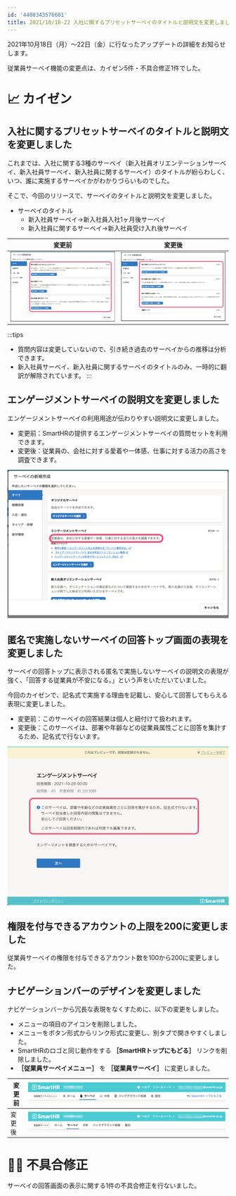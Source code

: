 ```yaml
---
id: '4408343576601'
title: 2021/10/18-22 入社に関するプリセットサーベイのタイトルと説明文を変更しました 他5件
---
```

2021年10月18日（月）〜22日（金）に行なったアップデートの詳細をお知らせします。

従業員サーベイ機能の変更点は、カイゼン5件・不具合修正1件でした。

# 📈 カイゼン

## 入社に関するプリセットサーベイのタイトルと説明文を変更しました

これまでは、入社に関する3種のサーベイ（新入社員オリエンテーションサーベイ、新入社員サーベイ、新入社員に関するサーベイ）のタイトルが紛らわしく、いつ、誰に実施するサーベイかがわかりづらいものでした。

そこで、今回のリリースで、サーベイのタイトルと説明文を変更しました。

- サーベイのタイトル
    - 新入社員サーベイ→新入社員入社1ヶ月後サーベイ
    - 新入社員に関するサーベイ→新入社員受け入れ後サーベイ

| 変更前 | 変更後 |
| --- | --- |
| ![001_before.png](./001_before.png) | ![001_after.png](./001_after.png) |

:::tips
- 質問内容は変更していないので、引き続き過去のサーベイからの推移は分析できます。
- 新入社員サーベイ、新入社員に関するサーベイのタイトルのみ、一時的に翻訳が解除されています。
:::

## エンゲージメントサーベイの説明文を変更しました

エンゲージメントサーベイの利用用途が伝わりやすい説明文に変更しました。

- 変更前：SmartHRの提供するエンゲージメントサーベイの質問セットを利用できます。
- 変更後：従業員の、会社に対する愛着や一体感、仕事に対する活力の高さを調査できます。

![](./002_after.png)

## 匿名で実施しないサーベイの回答トップ画面の表現を変更しました

サーベイの回答トップに表示される匿名で実施しないサーベイの説明文の表現が強く、「回答する従業員が不安になる。」という声をいただいていました。

今回のカイゼンで、記名式で実施する理由を記載し、安心して回答してもらえる表現に変更しました。

- 変更前：このサーベイの回答結果は個人と紐付けて扱われます。
- 変更後：このサーベイは、部署や年齢などの従業員属性ごとに回答を集計するため、記名式で行ないます。

![](./003_after.png)

## 権限を付与できるアカウントの上限を200に変更しました

従業員サーベイの権限を付与できるアカウント数を100から200に変更しました。

## ナビゲーションバーのデザインを変更しました

ナビゲーションバーから冗長な表現をなくすために、以下の変更をしました。

- メニューの項目のアイコンを削除しました。
- メニューをボタン形式からリンク形式に変更し、別タブで開きやすくしました。
- SmartHRのロゴと同じ動作をする **［SmartHRトップにもどる］** リンクを削除しました。
-  **［従業員サーベイメニュー］** を **［従業員サーベイ］** に変更しました。

| 変更前 | ![](./004_before.png) |
| --- | --- |
| 変更後 | ![](./004_after.png) |

# 👨‍⚕️ 不具合修正

サーベイの回答画面の表示に関する1件の不具合修正を行ないました。
